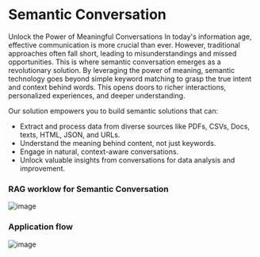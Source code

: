 # Semantic Conversation

Unlock the Power of Meaningful Conversations
In today's information age, effective communication is more crucial than ever. However, traditional approaches often
fall short, leading to misunderstandings and missed opportunities. This is where semantic conversation emerges as a
revolutionary solution. By leveraging the power of meaning, semantic technology goes beyond simple keyword matching to
grasp the true intent and context behind words. This opens doors to richer interactions, personalized experiences, and
deeper understanding.

Our solution empowers you to build semantic solutions that can:

- Extract and process data from diverse sources like PDFs, CSVs, Docs, texts, HTML, JSON, and URLs.
- Understand the meaning behind content, not just keywords.
- Engage in natural, context-aware conversations.
- Unlock valuable insights from conversations for data analysis and improvement.

### RAG worklow for Semantic Conversation

![image](https://github.com/Lekha-PRIYA-BHAN/Semantic_conversations/assets/167432155/3b935fe6-571c-429f-a474-95d8358d0723)


### Application flow

![image](https://github.com/Lekha-PRIYA-BHAN/Semantic_conversations/assets/167432155/02e82606-3277-43cf-baac-90353608e604)
